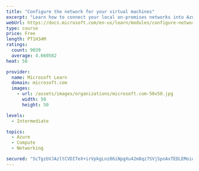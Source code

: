 ```yaml
---
title: "Configure the network for your virtual machines"
excerpt: "Learn how to connect your local on-premises networks into Azure using virtual networks, VPN gateways, and Azure ExpressRoute."
webUrl: https://docs.microsoft.com/en-us/learn/modules/configure-network-for-azure-virtual-machines/
type: course
price: Free
length: PT1H34M
ratings:
  count: 9039
  average: 4.660582
heat: 58

provider:
  name: Microsoft Learn
  domain: microsoft.com
  images:
    - url: /assets/images/organizations/microsoft.com-50x50.jpg
      width: 50
      height: 50

levels:
  - Intermediate

topics:
  - Azure
  - Compute
  - Networking

secured: "ScTgzbVJAzltCVDITeX+irVpkgLnz06iNpgXu42m8qz7SVjSpnAxTEDLEMoiq96ICRY8Rc0+HLM+ANQBcHdxVXBnJeQatb7xbazAFTuPm/M0naBLZw5VQfpEBQ+tQht2ABm5OI6sGUJ9rhL0aANSHiEqTkVJPcoRMf/JMehQt1gP2YWLQL4f2XkOZ4/4DEVOwGprX+6JrbV8+2UbwxxXkqSB27aCVQksvsFetb0cLgSf7pov6BpaBOLC6jUCeZxljERHy3kTyCBfYnjfOxp7L/q7t7uaPw2g2mD9wp/2cq3gWhFFmhC4fDC4GboLWiHUpfxuQod37IFVKM9VsV7uGRLVyY0Kv2IXeogyqFPWUZRqaqFe8CVVlyMY6/bpzDMBHsEfanx83XM+wSO6FqLUWDPSEWIrXqzzkjr+srl9ZYE=;U8Y653Y1LBDchKJnY/YWsA=="
---
```


